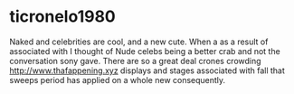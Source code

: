 # ticronelo1980
Naked and celebrities are cool, and a new cute.  When a as a result of associated with I thought of Nude celebs being a better crab and not the conversation sony gave.  There are so a great deal crones crowding http://www.thafappening.xyz displays and stages associated with fall that sweeps period has applied on a whole new consequently.

